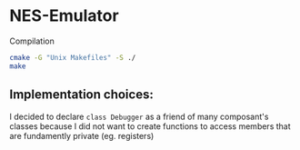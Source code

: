 # NES-Emulator


Compilation
```sh
cmake -G "Unix Makefiles" -S ./
make
```




## Implementation choices:
I decided to declare `class Debugger` as a friend of many composant's classes because I did not want to create functions to access members that are fundamently private (eg. registers)  

